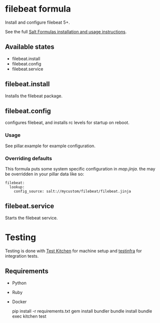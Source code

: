 # filebeat formula
Install and configure filebeat 5+.

See the full [Salt Formulas installation and usage instructions](http://docs.saltstack.com/en/latest/topics/development/conventions/formulas.html).

## Available states

* filebeat.install
* filebeat.config
* filebeat.service

## filebeat.install

Installs the filebeat package.

## filebeat.config

configures filebeat, and installs rc levels for startup on reboot.

### Usage

See pillar.example for example configuration.

### Overriding defaults

This formula puts some system specific configuration in _map.jinja_. the may be overridden in your pillar data like so:
```
filebeat:
  lookup:
    config_source: salt://mycustom/filebeat/filebeat.jinja
```

## filebeat.service

Starts the filebeat service. 

Testing
=======

Testing is done with [Test Kitchen](http://kitchen.ci/)
for machine setup and [testinfra](https://testinfra.readthedocs.io/en/latest/)
for integration tests.

Requirements
------------

* Python
* Ruby
* Docker

    pip install -r requirements.txt
    gem install bundler
    bundle install
    bundle exec kitchen test
